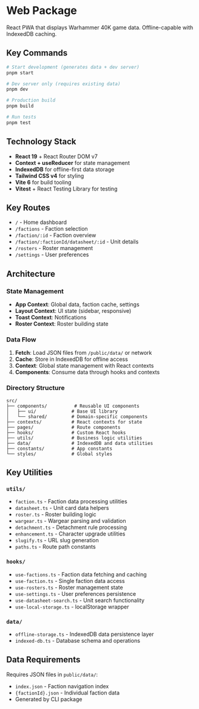 # Web Package

React PWA that displays Warhammer 40K game data. Offline-capable with IndexedDB caching.

## Key Commands

```bash
# Start development (generates data + dev server)
pnpm start

# Dev server only (requires existing data)
pnpm dev

# Production build
pnpm build

# Run tests
pnpm test
```
## Technology Stack

- **React 19** + React Router DOM v7
- **Context + useReducer** for state management
- **IndexedDB** for offline-first data storage
- **Tailwind CSS v4** for styling
- **Vite 6** for build tooling
- **Vitest** + React Testing Library for testing

## Key Routes

- `/` - Home dashboard
- `/factions` - Faction selection
- `/faction/:id` - Faction overview
- `/faction/:factionId/datasheet/:id` - Unit details
- `/rosters` - Roster management
- `/settings` - User preferences

## Architecture

### State Management
- **App Context**: Global data, faction cache, settings
- **Layout Context**: UI state (sidebar, responsive)
- **Toast Context**: Notifications
- **Roster Context**: Roster building state

### Data Flow
1. **Fetch**: Load JSON files from `/public/data/` or network
2. **Cache**: Store in IndexedDB for offline access
3. **Context**: Global state management with React contexts
4. **Components**: Consume data through hooks and contexts

### Directory Structure
```
src/
├── components/          # Reusable UI components
│   ├── ui/             # Base UI library
│   └── shared/         # Domain-specific components
├── contexts/           # React contexts for state
├── pages/              # Route components
├── hooks/              # Custom React hooks
├── utils/              # Business logic utilities
├── data/               # IndexedDB and data utilities
├── constants/          # App constants
└── styles/             # Global styles
```

## Key Utilities

### `utils/`
- `faction.ts` - Faction data processing utilities
- `datasheet.ts` - Unit card data helpers
- `roster.ts` - Roster building logic
- `wargear.ts` - Wargear parsing and validation
- `detachment.ts` - Detachment rule processing
- `enhancement.ts` - Character upgrade utilities
- `slugify.ts` - URL slug generation
- `paths.ts` - Route path constants

### `hooks/`
- `use-factions.ts` - Faction data fetching and caching
- `use-faction.ts` - Single faction data access
- `use-rosters.ts` - Roster management state
- `use-settings.ts` - User preferences persistence
- `use-datasheet-search.ts` - Unit search functionality
- `use-local-storage.ts` - localStorage wrapper

### `data/`
- `offline-storage.ts` - IndexedDB data persistence layer
- `indexed-db.ts` - Database schema and operations

## Data Requirements

Requires JSON files in `public/data/`:
- `index.json` - Faction navigation index
- `{factionId}.json` - Individual faction data
- Generated by CLI package